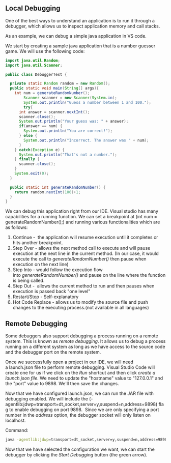 ## Local Debugging
One of the best ways to understand an application is to run it through a debugger, which allows us to inspect application memory and call stacks.

As an example, we can debug a simple java application in VS code.

We start by creating a sample java application that is a number guesser game.
We will use the following code:

```java
import java.util.Random;
import java.util.Scanner;

public class DebuggerTest {

  private static Random random = new Random();
  public static void main(String[] args){
    int num = generateRandomNumber();
		Scanner scanner = new Scanner(System.in);
		System.out.println("Guess a number between 1 and 100.");
		try{
      int answer = scanner.nextInt();
      scanner.close();
      System.out.println("Your guess was: " + answer);
      if(answer == num) {
        System.out.println("You are correct!");
      } else {
        System.out.println("Incorrect. The answer was " + num);
      }
    } catch(Exception e) {
      System.out.println("That's not a number.");
    } finally {
      scanner.close();
    }
    System.exit(0);
  }

  public static int generateRandomNumber() {
    return random.nextInt(100)+1;
  }
}
```

We can debug this application right from our IDE.
Visual studio has many capabilities for a running function. We can set a breakpoint at (int num = generateRandomNumber();)
and running various functionalities which are as follows:
1. Continue -  the application will resume execution until it completes or hits another breakpoint.
2. Step Over - allows the next method call to execute and will pause execution at the next line in the current method. (In our case, it would execute the call to _generateRandomNumber()_ then pause when execution on the next line)
3. Step Into - would follow the execution flow into _generateRandomNumber()_ and pause on the line where the function is being called.
4. Step Out -  allows the current method to run and then pauses when execution is passed back "one level"
5. Restart/Stop - Self-explanatory
6. Hot Code Replace - allows us to modify the source file and push changes to the executing process.(not available in all languages)

## Remote Debugging
Some debuggers also support debugging a process running on a remote system. This is known as _remote debugging_.
It allows us to debug a process running on a different system as long as we have access to the source code and the debugger port on the remote system.

Once we successfully open a project in our IDE, we will need a launch.json file to perform remote debugging.
Visual Studio Code will create one for us if we click on the _Run_ shortcut and then click _create a launch.json file_.
We need to update the "hostname" value to "127.0.0.1" and the "port" value to 9898. We'll then save the changes.

Now that we have configured launch.json, we can run the JAR file with debugging enabled. We will include the (-agentlib:jdwp=transport=dt_socket,server=y,suspend=n,address=9898) flag to enable debugging on port 9898. 
Since we are only specifying a port number in the _address_ option, the debugger socket will only listen on localhost.

Command:
```sh
java -agentlib:jdwp=transport=dt_socket,server=y,suspend=n,address=9898 -jar NumberGame.jar
```

Now that we have selected the configuration we want, we can start the debugger by clicking the _Start Debugging_ button (the green arrow).